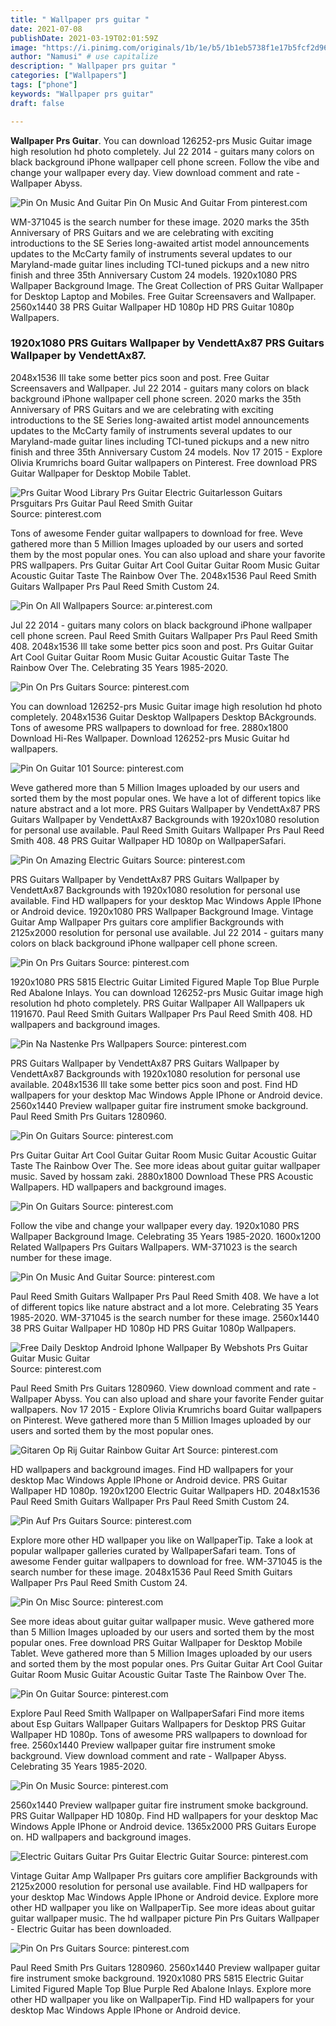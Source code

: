 ```yaml
---
title: " Wallpaper prs guitar "
date: 2021-07-08
publishDate: 2021-03-19T02:01:59Z
image: "https://i.pinimg.com/originals/1b/1e/b5/1b1eb5738f1e17b5fcf2d9687005cf23.jpg"
author: "Namusi" # use capitalize
description: " Wallpaper prs guitar "
categories: ["Wallpapers"]
tags: ["phone"]
keywords: "Wallpaper prs guitar"
draft: false

---
```



**Wallpaper Prs Guitar**. You can download 126252-prs Music Guitar image high resolution hd photo completely. Jul 22 2014 - guitars many colors on black background iPhone wallpaper cell phone screen. Follow the vibe and change your wallpaper every day. View download comment and rate - Wallpaper Abyss.

![Pin On Music And Guitar](https://i.pinimg.com/originals/1d/85/7e/1d857e5b73de41e70aa66a6b38d0b55c.jpg "Pin On Music And Guitar")
Pin On Music And Guitar From pinterest.com


WM-371045 is the search number for these image. 2020 marks the 35th Anniversary of PRS Guitars and we are celebrating with exciting introductions to the SE Series long-awaited artist model announcements updates to the McCarty family of instruments several updates to our Maryland-made guitar lines including TCI-tuned pickups and a new nitro finish and three 35th Anniversary Custom 24 models. 1920x1080 PRS Wallpaper Background Image. The Great Collection of PRS Guitar Wallpaper for Desktop Laptop and Mobiles. Free Guitar Screensavers and Wallpaper. 2560x1440 38 PRS Guitar Wallpaper HD 1080p HD PRS Guitar 1080p Wallpapers.

### 1920x1080 PRS Guitars Wallpaper by VendettAx87 PRS Guitars Wallpaper by VendettAx87.

2048x1536 Ill take some better pics soon and post. Free Guitar Screensavers and Wallpaper. Jul 22 2014 - guitars many colors on black background iPhone wallpaper cell phone screen. 2020 marks the 35th Anniversary of PRS Guitars and we are celebrating with exciting introductions to the SE Series long-awaited artist model announcements updates to the McCarty family of instruments several updates to our Maryland-made guitar lines including TCI-tuned pickups and a new nitro finish and three 35th Anniversary Custom 24 models. Nov 17 2015 - Explore Olivia Krumrichs board Guitar wallpapers on Pinterest. Free download PRS Guitar Wallpaper for Desktop Mobile Tablet.


![Prs Guitar Wood Library Prs Guitar Electric Guitarlesson Guitars Prsguitars Prs Guitar Paul Reed Smith Guitar](https://i.pinimg.com/736x/3b/6f/74/3b6f74a113e85e76ace18ed664efefdb.jpg "Prs Guitar Wood Library Prs Guitar Electric Guitarlesson Guitars Prsguitars Prs Guitar Paul Reed Smith Guitar")
Source: pinterest.com

Tons of awesome Fender guitar wallpapers to download for free. Weve gathered more than 5 Million Images uploaded by our users and sorted them by the most popular ones. You can also upload and share your favorite PRS wallpapers. Prs Guitar Guitar Art Cool Guitar Guitar Room Music Guitar Acoustic Guitar Taste The Rainbow Over The. 2048x1536 Paul Reed Smith Guitars Wallpaper Prs Paul Reed Smith Custom 24.

![Pin On All Wallpapers](https://i.pinimg.com/564x/06/ee/94/06ee94cf8d05da7c23d44088a3ca31d1--prs-guitar-guitars.jpg "Pin On All Wallpapers")
Source: ar.pinterest.com

Jul 22 2014 - guitars many colors on black background iPhone wallpaper cell phone screen. Paul Reed Smith Guitars Wallpaper Prs Paul Reed Smith 408. 2048x1536 Ill take some better pics soon and post. Prs Guitar Guitar Art Cool Guitar Guitar Room Music Guitar Acoustic Guitar Taste The Rainbow Over The. Celebrating 35 Years 1985-2020.

![Pin On Prs Guitars](https://i.pinimg.com/originals/99/b7/53/99b75342ebfc9c3a3cf310eb3e7dc0bb.jpg "Pin On Prs Guitars")
Source: pinterest.com

You can download 126252-prs Music Guitar image high resolution hd photo completely. 2048x1536 Guitar Desktop Wallpapers Desktop BAckgrounds. Tons of awesome PRS wallpapers to download for free. 2880x1800 Download Hi-Res Wallpaper. Download 126252-prs Music Guitar hd wallpapers.

![Pin On Guitar 101](https://i.pinimg.com/originals/04/84/02/048402a9bf218b99c7d0b1232aaecb99.jpg "Pin On Guitar 101")
Source: pinterest.com

Weve gathered more than 5 Million Images uploaded by our users and sorted them by the most popular ones. We have a lot of different topics like nature abstract and a lot more. PRS Guitars Wallpaper by VendettAx87 PRS Guitars Wallpaper by VendettAx87 Backgrounds with 1920x1080 resolution for personal use available. Paul Reed Smith Guitars Wallpaper Prs Paul Reed Smith 408. 48 PRS Guitar Wallpaper HD 1080p on WallpaperSafari.

![Pin On Amazing Electric Guitars](https://i.pinimg.com/originals/49/0b/36/490b367c7a0f31aad554ab7bc4c483ae.jpg "Pin On Amazing Electric Guitars")
Source: pinterest.com

PRS Guitars Wallpaper by VendettAx87 PRS Guitars Wallpaper by VendettAx87 Backgrounds with 1920x1080 resolution for personal use available. Find HD wallpapers for your desktop Mac Windows Apple IPhone or Android device. 1920x1080 PRS Wallpaper Background Image. Vintage Guitar Amp Wallpaper Prs guitars core amplifier Backgrounds with 2125x2000 resolution for personal use available. Jul 22 2014 - guitars many colors on black background iPhone wallpaper cell phone screen.

![Pin On Prs Guitars](https://i.pinimg.com/originals/c8/b7/7e/c8b77e43b825bd5795ece5c306727946.jpg "Pin On Prs Guitars")
Source: pinterest.com

1920x1080 PRS 5815 Electric Guitar Limited Figured Maple Top Blue Purple Red Abalone Inlays. You can download 126252-prs Music Guitar image high resolution hd photo completely. PRS Guitar Wallpaper All Wallpapers uk 1191670. Paul Reed Smith Guitars Wallpaper Prs Paul Reed Smith 408. HD wallpapers and background images.

![Pin Na Nastenke Prs Wallpapers](https://i.pinimg.com/originals/f2/df/f4/f2dff46b43d7e05c9f42ce87a226126c.jpg "Pin Na Nastenke Prs Wallpapers")
Source: pinterest.com

PRS Guitars Wallpaper by VendettAx87 PRS Guitars Wallpaper by VendettAx87 Backgrounds with 1920x1080 resolution for personal use available. 2048x1536 Ill take some better pics soon and post. Find HD wallpapers for your desktop Mac Windows Apple IPhone or Android device. 2560x1440 Preview wallpaper guitar fire instrument smoke background. Paul Reed Smith Prs Guitars 1280960.

![Pin On Guitars](https://i.pinimg.com/originals/74/4d/e3/744de392656c74c6d113327ab910eff0.jpg "Pin On Guitars")
Source: pinterest.com

Prs Guitar Guitar Art Cool Guitar Guitar Room Music Guitar Acoustic Guitar Taste The Rainbow Over The. See more ideas about guitar guitar wallpaper music. Saved by hossam zaki. 2880x1800 Download These PRS Acoustic Wallpapers. HD wallpapers and background images.

![Pin On Guitars](https://i.pinimg.com/originals/35/23/4a/35234aaee0b2943aee9f9e6d38d75e21.jpg "Pin On Guitars")
Source: pinterest.com

Follow the vibe and change your wallpaper every day. 1920x1080 PRS Wallpaper Background Image. Celebrating 35 Years 1985-2020. 1600x1200 Related Wallpapers Prs Guitars Wallpapers. WM-371023 is the search number for these image.

![Pin On Music And Guitar](https://i.pinimg.com/originals/1d/85/7e/1d857e5b73de41e70aa66a6b38d0b55c.jpg "Pin On Music And Guitar")
Source: pinterest.com

Paul Reed Smith Guitars Wallpaper Prs Paul Reed Smith 408. We have a lot of different topics like nature abstract and a lot more. Celebrating 35 Years 1985-2020. WM-371045 is the search number for these image. 2560x1440 38 PRS Guitar Wallpaper HD 1080p HD PRS Guitar 1080p Wallpapers.

![Free Daily Desktop Android Iphone Wallpaper By Webshots Prs Guitar Guitar Music Guitar](https://i.pinimg.com/originals/5e/ea/35/5eea351d6d8c860e6e525f91d7d943cf.jpg "Free Daily Desktop Android Iphone Wallpaper By Webshots Prs Guitar Guitar Music Guitar")
Source: pinterest.com

Paul Reed Smith Prs Guitars 1280960. View download comment and rate - Wallpaper Abyss. You can also upload and share your favorite Fender guitar wallpapers. Nov 17 2015 - Explore Olivia Krumrichs board Guitar wallpapers on Pinterest. Weve gathered more than 5 Million Images uploaded by our users and sorted them by the most popular ones.

![Gitaren Op Rij Guitar Rainbow Guitar Art](https://i.pinimg.com/originals/a5/36/5a/a5365a8f1fa186cd5f393a2be4a10cc3.jpg "Gitaren Op Rij Guitar Rainbow Guitar Art")
Source: pinterest.com

HD wallpapers and background images. Find HD wallpapers for your desktop Mac Windows Apple IPhone or Android device. PRS Guitar Wallpaper HD 1080p. 1920x1200 Electric Guitar Wallpapers HD. 2048x1536 Paul Reed Smith Guitars Wallpaper Prs Paul Reed Smith Custom 24.

![Pin Auf Prs Guitars](https://i.pinimg.com/originals/a0/57/15/a057158cc1ba89202e636da21d352294.jpg "Pin Auf Prs Guitars")
Source: pinterest.com

Explore more other HD wallpaper you like on WallpaperTip. Take a look at popular wallpaper galleries curated by WallpaperSafari team. Tons of awesome Fender guitar wallpapers to download for free. WM-371045 is the search number for these image. 2048x1536 Paul Reed Smith Guitars Wallpaper Prs Paul Reed Smith Custom 24.

![Pin On Misc](https://i.pinimg.com/originals/38/e9/2d/38e92dd6ce0fe3e59e6eb55a0727c98a.jpg "Pin On Misc")
Source: pinterest.com

See more ideas about guitar guitar wallpaper music. Weve gathered more than 5 Million Images uploaded by our users and sorted them by the most popular ones. Free download PRS Guitar Wallpaper for Desktop Mobile Tablet. Weve gathered more than 5 Million Images uploaded by our users and sorted them by the most popular ones. Prs Guitar Guitar Art Cool Guitar Guitar Room Music Guitar Acoustic Guitar Taste The Rainbow Over The.

![Pin On Guitar](https://i.pinimg.com/originals/9e/2e/c2/9e2ec272a5fde660cdf417b67f28f408.jpg "Pin On Guitar")
Source: pinterest.com

Explore Paul Reed Smith Wallpaper on WallpaperSafari Find more items about Esp Guitars Wallpaper Guitars Wallpapers for Desktop PRS Guitar Wallpaper HD 1080p. Tons of awesome PRS wallpapers to download for free. 2560x1440 Preview wallpaper guitar fire instrument smoke background. View download comment and rate - Wallpaper Abyss. Celebrating 35 Years 1985-2020.

![Pin On Music](https://i.pinimg.com/originals/32/e5/38/32e538ad37e01aa984d34bfb24ddc474.jpg "Pin On Music")
Source: pinterest.com

2560x1440 Preview wallpaper guitar fire instrument smoke background. PRS Guitar Wallpaper HD 1080p. Find HD wallpapers for your desktop Mac Windows Apple IPhone or Android device. 1365x2000 PRS Guitars Europe on. HD wallpapers and background images.

![Electric Guitars Guitar Prs Guitar Electric Guitar](https://i.pinimg.com/originals/ad/fa/26/adfa26b9723ecb3ee9267308b0a24c17.jpg "Electric Guitars Guitar Prs Guitar Electric Guitar")
Source: pinterest.com

Vintage Guitar Amp Wallpaper Prs guitars core amplifier Backgrounds with 2125x2000 resolution for personal use available. Find HD wallpapers for your desktop Mac Windows Apple IPhone or Android device. Explore more other HD wallpaper you like on WallpaperTip. See more ideas about guitar guitar wallpaper music. The hd wallpaper picture Pin Prs Guitars Wallpaper - Electric Guitar has been downloaded.

![Pin On Prs Guitars](https://i.pinimg.com/originals/1b/1e/b5/1b1eb5738f1e17b5fcf2d9687005cf23.jpg "Pin On Prs Guitars")
Source: pinterest.com

Paul Reed Smith Prs Guitars 1280960. 2560x1440 Preview wallpaper guitar fire instrument smoke background. 1920x1080 PRS 5815 Electric Guitar Limited Figured Maple Top Blue Purple Red Abalone Inlays. Explore more other HD wallpaper you like on WallpaperTip. Find HD wallpapers for your desktop Mac Windows Apple IPhone or Android device.

